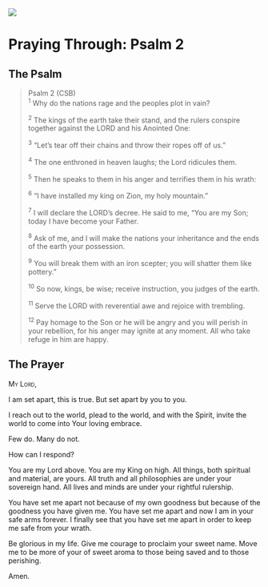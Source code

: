 <img class="intro-right" src="/images/art-paris-psalter.jpg">

# Praying Through: Psalm 2

## The Psalm

>Psalm 2 (CSB)  
><sup>1</sup> Why do the nations rage and the peoples plot in vain? 
>
><sup>2</sup> The kings of the earth take their stand, and the rulers conspire together against the LORD and his Anointed One: 
>
><sup>3</sup> “Let’s tear off their chains and throw their ropes off of us.” 
>
><sup>4</sup> The one enthroned in heaven laughs; the Lord ridicules them. 
>
><sup>5</sup> Then he speaks to them in his anger and terrifies them in his wrath: 
>
><sup>6</sup> “I have installed my king on Zion, my holy mountain.” 
>
><sup>7</sup> I will declare the LORD’s decree. He said to me, “You are my Son; today I have become your Father. 
>
><sup>8</sup> Ask of me, and I will make the nations your inheritance and the ends of the earth your possession. 
>
><sup>9</sup> You will break them with an iron scepter; you will shatter them like pottery.” 
>
><sup>10</sup> So now, kings, be wise; receive instruction, you judges of the earth. 
>
><sup>11</sup> Serve the LORD with reverential awe and rejoice with trembling. 
>
><sup>12</sup> Pay homage to the Son or he will be angry and you will perish in your rebellion, for his anger may ignite at any moment. All who take refuge in him are happy.

## The Prayer

<div style="font-variant: small-caps;">
  My Lord,
</div>


I am set apart, this is true. But set apart by you to you.

I reach out to the world, plead to the world, and with the Spirit, invite the world to come into Your loving embrace.

Few do. Many do not.

How can I respond?

You are my Lord above. You are my King on high. All things, both spiritual and material, are yours. All truth and all philosophies are under your sovereign hand. All lives and minds are under your rightful rulership.

You have set me apart not because of my own goodness but because of the goodness you have given me. You have set me apart and now I am in your safe arms forever. I finally see that you have set me apart in order to keep me safe from your wrath.

Be glorious in my life. Give me courage to proclaim your sweet name. Move me to be more of your of sweet aroma to those being saved and to those perishing.

Amen.

